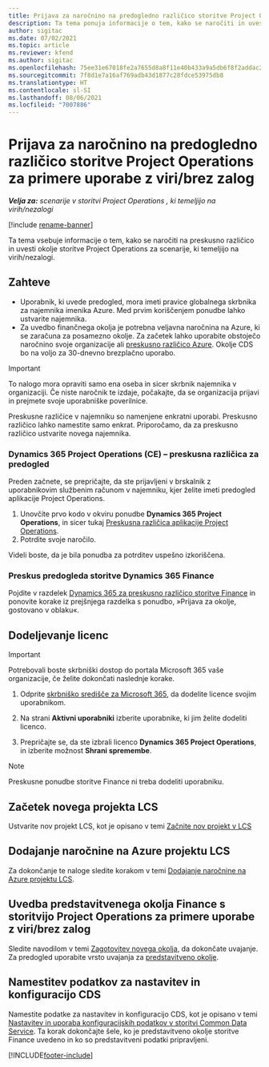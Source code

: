 ```yaml
---
title: Prijava za naročnino na predogledno različico storitve Project Operations za primere uporabe z viri/brez zalog
description: Ta tema ponuja informacije o tem, kako se naročiti in uvesti storitev Project Operations za primere uporabe z viri/brez zalog.
author: sigitac
ms.date: 07/02/2021
ms.topic: article
ms.reviewer: kfend
ms.author: sigitac
ms.openlocfilehash: 75ee31e67018fe2a7655d8a8f11e40b433a9a5db6f8f2addac27844f18fffe8d
ms.sourcegitcommit: 7f8d1e7a16af769adb43d1877c28fdce53975db8
ms.translationtype: HT
ms.contentlocale: sl-SI
ms.lasthandoff: 08/06/2021
ms.locfileid: "7007886"
---
```

# <a name="sign-up-for-project-operations-preview-subscriptions-for-resource-non-stocked-scenarios"></a>Prijava za naročnino na predogledno različico storitve Project Operations za primere uporabe z viri/brez zalog

_**Velja za:** scenarije v storitvi Project Operations , ki temeljijo na virih/nezalogi_

[!include [rename-banner](~/includes/cc-data-platform-banner.md)]

Ta tema vsebuje informacije o tem, kako se naročiti na preskusno različico in uvesti okolje storitve Project Operations za scenarije, ki temeljijo na virih/nezalogi.

## <a name="prerequisites"></a>Zahteve
- Uporabnik, ki uvede predogled, mora imeti pravice globalnega skrbnika za najemnika imenika Azure. Med prvim koriščenjem ponudbe lahko ustvarite najemnika. 
- Za uvedbo finančnega okolja je potrebna veljavna naročnina na Azure, ki se zaračuna za posamezno okolje. Za začetek lahko uporabite obstoječo naročnino svoje organizacije ali [preskusno različico Azure](https://azure.microsoft.com/en-us/free/). Okolje CDS bo na voljo za 30-dnevno brezplačno uporabo.

> [!IMPORTANT]
> To nalogo mora opraviti samo ena oseba in sicer skrbnik najemnika v organizaciji. Če niste naročnik te izdaje, počakajte, da se organizacija prijavi in prejmete svoje uporabniške poverilnice.
> 
> Preskusne različice v najemniku so namenjene enkratni uporabi. Preskusno različico lahko namestite samo enkrat. Priporočamo, da za preskusno različico ustvarite novega najemnika.


### <a name="dynamics-365-project-operations-ce---preview-trial"></a>Dynamics 365 Project Operations (CE) – preskusna različica za predogled 

Preden začnete, se prepričajte, da ste prijavljeni v brskalnik z uporabnikovim službenim računom v najemniku, kjer želite imeti predogled aplikacije Project Operations.

1. Unovčite prvo kodo v okviru ponudbe **Dynamics 365 Project Operations**, in sicer tukaj [Preskusna različica aplikacije Project Operations](https://aka.ms/try-po).
2. Potrdite svoje naročilo.

  Videli boste, da je bila ponudba za potrditev uspešno izkoriščena.

### <a name="dynamics-365-finance-preview-trial"></a>Preskus predogleda storitve Dynamics 365 Finance

Pojdite v razdelek [Dynamics 365 za preskusno različico storitve Finance](https://aka.ms/trypoche) in ponovite korake iz prejšnjega razdelka s ponudbo, »Prijava za okolje, gostovano v oblaku«.  

## <a name="assign-licenses"></a>Dodeljevanje licenc

> [!IMPORTANT]
> Potrebovali boste skrbniški dostop do portala Microsoft 365 vaše organizacije, če želite dokončati naslednje korake.

1. Odprite [skrbniško središče za Microsoft 365](https://portal.office.com/), da dodelite licence svojim uporabnikom.

2. Na strani **Aktivni uporabniki** izberite uporabnike, ki jim želite dodeliti licenco.

3. Prepričajte se, da ste izbrali licenco **Dynamics 365 Project Operations**, in izberite možnost **Shrani spremembe**.

> [!NOTE]
> Preskusne ponudbe storitve Finance ni treba dodeliti uporabniku.

## <a name="start-a-new-project-in-lcs"></a>Začetek novega projekta LCS

Ustvarite nov projekt LCS, kot je opisano v temi [Začnite nov projekt v LCS](create-lcs-project.md)

## <a name="add-an-azure-subscription-to-an-lcs-project"></a>Dodajanje naročnine na Azure projektu LCS

Za dokončanje te naloge sledite korakom v temi [Dodajanje naročnine na Azure projektu LCS](resource-add-azure-subscription-lcs-project.md).

## <a name="deploy-finance-demo-environment-with-project-operations-for-resourcenon-stocked-scenarios"></a>Uvedba predstavitvenega okolja Finance s storitvijo Project Operations za primere uporabe z viri/brez zalog

Sledite navodilom v temi [Zagotovitev novega okolja](resource-provision-new-environment.md), da dokončate uvajanje. Za predogled uporabite vrsto uvajanja za [predstavitveno okolje](/dynamics365/fin-ops-core/dev-itpro/deployment/deploy-demo-environment). 

## <a name="install-cds-setup-and-configuration-data"></a>Namestitev podatkov za nastavitev in konfiguracijo CDS

Namestite podatke za nastavitev in konfiguracijo CDS, kot je opisano v temi [Nastavitev in uporaba konfiguracijskih podatkov v storitvi Common Data Service](resource-apply-pro-setup-config-data.md).
Ta korak dokončajte šele, ko je predstavitveno okolje storitve Finance uvedeno in ko so predstavitveni podatki pripravljeni.


[!INCLUDE[footer-include](../includes/footer-banner.md)]
